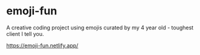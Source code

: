 # emoji-fun

A creative coding project using emojis curated by my 4 year old - toughest client I tell you.

https://emoji-fun.netlify.app/

